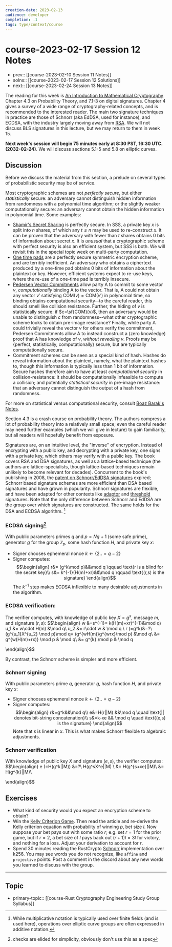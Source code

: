 ```yaml
---
creation-date: 2023-02-13
audience: developer
completion: .1
tags: type/context/course
---
```

# course-2023-02-17 Session 12 Notes
- prev:: [[course-2023-02-10 Session 11 Notes]]
- solns:: [[course-2023-02-17 Session 12 Solutions]]
- next:: [[course-2023-02-24 Session 13 Notes]]

The reading for this week is [An Introduction to Mathematical Cryptography](https://drive.google.com/drive/u/0/folders/1ILBHUZrDZDku3HfK1yyp6AbBD_F3nRm5) Chapter 4.3 on Probability Theory, and 7.1-3 on digital signatures. Chapter 4 gives a survey of a wide range of cryptography-related concepts, and is recommended to the interested reader. The main two signature techniques in practice are those of Schnorr (aka EdDSA, used for instance), and ECDSA, with the industry largely moving away from [RSA](https://blog.trailofbits.com/2019/07/08/fuck-rsa/). We will not discuss BLS signatures in this lecture, but we may return to them in week 15.

**Next week's session will begin 75 minutes early at 8:30 PST, 16:30 UTC. (2032-02-24)**. We will discuss sections 5.1-5 and 5.8 on elliptic curves.

## Discussion
Before we discuss the material from this section, a prelude on several types of probabilistic security may be of service.

Most cryptographic schemes are not *perfectly secure*, but either *statistically* secure: an adversary cannot distinguish hidden information from randomness with a polynomial time algorithm; or the slightly weaker computationally secure: an adversary cannot obtain the hidden information in polynomial time. Some examples:
- [Shamir's Secret Sharing](https://en.wikipedia.org/wiki/Shamir%27s_Secret_Sharing) is perfectly secure. In SSS, a private key $x$ is split into $n$ shares, of which any $t\le n$ may be used to re-construct $x$. It can be proven that the adversary with fewer than $t$ shares obtains 0 bits of information about secret $x$. It is *unusual* that a cryptographic scheme with perfect security is also an efficient system, but SSS is both. We will revisit this in the special topic week on multi-party computation.
- [One time pads](https://en.wikipedia.org/wiki/One_time_pad) are a perfectly secure symmetric encryption scheme, and are terribly inefficient. An adversary who obtains a ciphertext produced by a one-time pad obtains 0 bits of information about the plaintext or key. However, efficient systems expect to re-use keys, where the re-use of a one-time pad is terribly insecure.
- [Pedersen Vector Commitments](https://en.wikipedia.org/wiki/Commitment_scheme) allow party A to commit to some vector $v$, *computationally* binding A to the vector. That is, A could not obtain any vector $v'$ satisfying $\mathsf{COM}(v)=\mathsf{COM}(v')$ in polynomial time, so binding obtains computational security--to the careful reader, this should smell like collision resistance. Further, the hiding of $v$ is statistically secure: if $c=\sf{COM}(v)$, then an adversary would be unable to distinguish $c$ from randomness--what other cryptographic scheme looks to obtain pre-image resistance? Finally, while party A could trivially reveal the vector $v$ for others verify the commitment, Pedersen Commitments allow A to instead construct a (zero knowledge) proof that A has knowledge of $v$, *without revealing $v$*. Proofs may be {perfect, statistically, computationally} secure, but are typically computationally secure.
- Commitment schemes can be seen as a special kind of hash. Hashes do reveal information about the plaintext, namely, what the plaintext hashes to, though this information is typically less than 1 bit of information. Secure hashes therefore aim to have at least *computational security* in collision-resistance: it should be computationally infeasible to compute a collision; and potentially *statistical security* in pre-image resistance: that an adversary cannot distinguish the output of a hash from randomness.

For more on statistical versus computational security, consult [Boaz Barak's Notes](https://www.cs.princeton.edu/courses/archive/fall07/cos433/lec3.pdf).

Section 4.3 is a crash course on probability theory. The authors compress a lot of probability theory into a relatively small space; even the careful reader may need further examples (which we will give in lecture) to gain familiarity, but all readers will hopefully benefit from exposure.

Signatures are, on an intuitive level, the "inverse" of encryption. Instead of encrypting with a public key, and decrypting with a private key, one signs with a private key, which others may verify with a public key. The book covers RSA and DSA signatures, as well as a lattice-based technique (the authors are lattice-specialists, though lattice-based techniques remain unlikely to become relevant for decades). Concurrent to the book's publishing in 2008, the [patent on Schnorr/EdDSA signatures](https://en.wikipedia.org/wiki/Schnorr_signature) expired; Schnorr based signature schemes are more efficient than DSA based signatures and have grown in popularity. Schnorr signatures are flexible, and have been adapted for other contexts like [adaptor](https://bitcoinops.org/en/topics/adaptor-signatures/) and [threshold](https://docs.chainflip.io/concepts/components/frost-signature-scheme) signatures. Note that the only difference between Schnorr and EdDSA are the group over which signatures are constructed. The same holds for the DSA and ECDSA algorithm. [^1]

### ECDSA signing[^2]
With public parameters primes $q$ and $p=Nq+1$ (some safe prime), generator $g$ for the group $\mathbb Z_p$, some hash function $H$, and private key $x$:
- Signer chooses ephemeral nonce $k\gets \{2..=q-2\}$
- Signer computes:
$$\begin{align}
r&= (g^k\mod p)&&\mod q \qquad  \text{r is a blind for the secret key}\\
s&= k^{-1}(H(m)+xr)&&\mod q  \qquad   \text{(r,s) is the signature}
 \end{align}$$
The $k^{-1}$ step makes ECDSA inflexible to many desirable adjustments in the algorithm.

### ECDSA verification:
The verifier computes, with knowledge of public key $X=g^x$, message $m$, and signature $(r,s)$:
$$\begin{align}
w &=s^{-1}= k(H(m)+xr)^{-1}&\mod q\\
u_1 &= w\cdot H(m) &\mod q\\
u_2 &= r\cdot w  & \mod q \\
r (=g^k)&=?\ (g^{u_1}X^{u_2} \mod p)\mod q= (g^{wH(m)}g^{wrx}\mod p) &\mod q\\
&= g^{w(H(m)+rx)} \mod p & \mod q\\
&= g^{k} \mod p & \mod q


 \end{align}$$

By contrast, the Schnorr scheme is simpler and more efficient.

### Schnorr signing
With public parameters prime $q$, generator $g$, hash function $H$, and private key $x$:
- Signer chooses ephemeral nonce $k\gets \{2..=q-2\}$
- Signer computes:
$$\begin{align}
r&=g^k&&\mod q\\
e&=H(r||M) &&\mod q \quad \text{|| denotes bit-string concatenation}\\
s&=k-xe && \mod q \quad \text{(e,s) is the signature}
 \end{align}$$ Note that $s$ is linear in $x$. This is what makes Schnorr flexible to algebraic adjustments.

### Schnorr verification
With knowledge of public key $X$ and signature $(e,s)$, the verifier computes:
$$\begin{align}
e (=H(g^k||M)) &=?\ H(g^sX^e||M) \\
&= H(g^{s+xe}||M)\\
&= H(g^{k}||M)\\


 \end{align}$$

## Exercises
- What kind of security would you expect an encryption scheme to obtain?
- Win the [Kelly Criterion Game](https://explore.paulbutler.org/bet/). Then read the article and re-derive the Kelly criterion equation with probability of winning $p$, bet size $l$. Now suppose your bet pays out with some ratio $r$; e.g. set $r=1$ for the prior game, but if $r=2$, a bet size of $l$ pays back out $(r+1)l=3l$ for victory, and nothing for a loss. Adjust your derivation to account for $r$.
- Spend 30 minutes reading the RustCrypto [Schnorr](https://github.com/RustCrypto/elliptic-curves/blob/master/k256/src/schnorr.rs) implementation over k256. You may see words you do not recognize, like `affine` and `projective` points. Post a comment in the discord about any new words you learned to discuss with the group.

---
## Topic
- primary-topic:: [[course-Rust Cryptography Engineering Study Group Syllabus]]

[^1]:  While multiplicative notation is typically used over finite fields (and is used here), operations over elliptic curve groups are often expressed in additive notation.
[^2]: checks are elided for simplicity, obviously don't use this as a spec